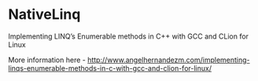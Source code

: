 # NativeLinq
Implementing LINQ’s Enumerable methods in C++ with GCC and CLion for Linux

More information here - http://www.angelhernandezm.com/implementing-linqs-enumerable-methods-in-c-with-gcc-and-clion-for-linux/

